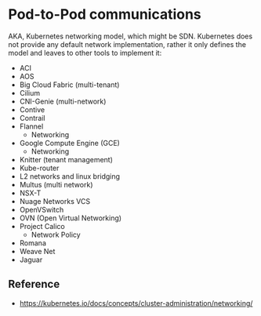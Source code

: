 # Pod-to-Pod communications

AKA, Kubernetes networking model, which might be SDN. Kubernetes does not provide any default network implementation, rather it only defines the model and leaves to other tools to implement it:

* ACI
* AOS
* Big Cloud Fabric (multi-tenant)
* Cilium
* CNI-Genie (multi-network)
* Contive
* Contrail
* Flannel
	* Networking
* Google Compute Engine (GCE)
	* Networking
* Knitter (tenant management)
* Kube-router
* L2 networks and linux bridging
* Multus (multi network)
* NSX-T
* Nuage Networks VCS
* OpenVSwitch
* OVN (Open Virtual Networking)
* Project Calico
	* Network Policy
* Romana
* Weave Net
* Jaguar

## Reference

* https://kubernetes.io/docs/concepts/cluster-administration/networking/
